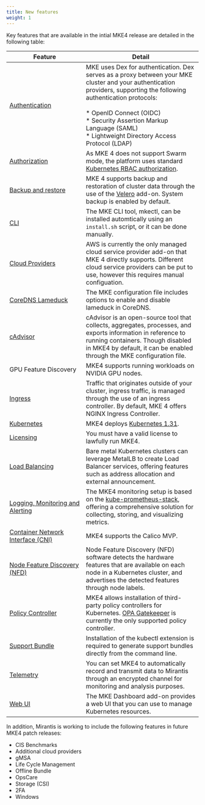 ```yaml
---
title: New features
weight: 1
---
```


Key features that are available in the intial MKE4 release are detailed in the
following table:

| Feature                                                                 | Detail                                                                                                                                                                                                                                                                                                    |
|-------------------------------------------------------------------------|-----------------------------------------------------------------------------------------------------------------------------------------------------------------------------------------------------------------------------------------------------------------------------------------------------------|
| [Authentication](../../../configuration/authentication)                       | MKE uses Dex for authentication. Dex serves as a proxy between your MKE cluster and your authentication providers, supporting the following authentication protocols:<br> <br> * OpenID Connect (OIDC)<br> * Security Assertion Markup Language (SAML)<br> * Lightweight Directory Access Protocol (LDAP) |
| [Authorization](../../../migrate-from-mke-3/#rbac-migrations)                 | As MKE 4 does not support Swarm mode, the platform uses standard [Kubernetes RBAC authorization](https://kubernetes.io/docs/reference/access-authn-authz/rbac/).                                                                                                                                          |
| [Backup&nbsp;and&nbsp;restore](../../../configuration/backup-restore)                   | MKE 4 supports backup and restoration of cluster data through the use of the [Velero](https://velero.io/) add-on. System backup is enabled by default.                                                                                                                                                    |
| [CLI](../getting-started/install-MKE-CLI)                               | The MKE CLI tool, mkectl, can be installed automtically using an `install.sh` script, or it can be done manually.                                                                                                                                                                                           |
| [Cloud Providers](../../../configuration/cloudproviders)                      | AWS is currently the only managed cloud service provider add-on that MKE 4 directly supports. Different cloud service providers can be put to use, however this requires manual configuation.                                                                                                             |
| [CoreDNS&nbsp;Lameduck](../../../configuration/coredns-lameduck)                   | The MKE configuration file includes options to enable and disable lameduck in CoreDNS.                                                                                                                                                                                                                    |
| [cAdvisor](../../../configuration/monitoring/#cadvisor)                       | cAdvisor is an open-source tool that collects, aggregates, processes, and exports information in reference to running containers. Though disabled in MKE4 by default, it can be enabled through the MKE configuration file.                                                                               |
| GPU&nbsp;Feature&nbsp;Discovery                                                   | MKE4 supports running workloads on NVIDIA GPU nodes.                                                                                                                                                                                                                                                      |
| [Ingress](../../../configuration/ingress)                                     | Traffic that originates outside of your cluster, ingress traffic, is managed through the use of an ingress controller. By default, MKE 4 offers NGINX Ingress Controller.                                                                                                                                 |
| [Kubernetes](../concepts/architecture)                                  | MKE4 deploys [Kubernetes 1.31](https://kubernetes.io/blog/2024/08/13/kubernetes-v1-31-release/).                                                                                                                                                                                                          |
| [Licensing](../../../getting-started/licensing-mke4)                          | You must have a valid license to lawfully run MKE4.                                                                                                                                                                                                                                                       |
| [Load Balancing](../../../configuration/metallb)                              | Bare metal Kubernetes clusters can leverage MetalLB to create Load Balancer services, offering features such as address allocation and external announcement.                                                                                                                                             |
| [Logging, Monitoring and Alerting](../../../configuration/monitoring)         | The MKE4 monitoring setup is based on the [kube-prometheus-stack](https://github.com/prometheus-community/helm-charts/tree/main/charts/kube-prometheus-stack), offering a comprehensive solution for collecting, storing, and visualizing metrics.                                                        |
| [Container Network Interface (CNI)](../../../concepts/cni)                                     | MKE4 supports the Calico MVP.                                                                                                                                                                                                                                                                             |
| [Node Feature Discovery (NFD)](../../../configuration/node-feature-discovery) | Node Feature Discovery (NFD) software detects the hardware features that are available on each node in a Kubernetes cluster, and advertises the detected features through node labels.                                                                                                                    |
| [Policy Controller](../../../configuration/policycontroller)                  | MKE4 allows installation of third-party policy controllers for Kubernetes. [OPA Gatekeeper](https://open-policy-agent.github.io/gatekeeper/website/docs/) is currently the only supported policy controller.                                                                                              |
| [Support Bundle](../../../configuration/support-bundle)                       | Installation of the kubectl extension is required to generate support bundles directly from the command line.                                                                                                                                                                                             |
| [Telemetry](../../../configuration/telemetry)                                 | You can set MKE4 to automatically record and transmit data to Mirantis through an encrypted channel for monitoring and analysis purposes.                                                                                                                                                                 |
| [Web UI](../../../configuration/dashboard)                                    | The MKE Dashboard add-on provides a web UI that you can use to manage Kubernetes resources.                                                                                                                                                                                                               |

In addition, Mirantis is working to include the following features in future MKE4 patch releases:

* CIS Benchmarks
* Additional cloud providers
* gMSA
* Life Cycle Management
* Offline Bundle
* OpsCare
* Storage (CSI)
* 2FA
* Windows
